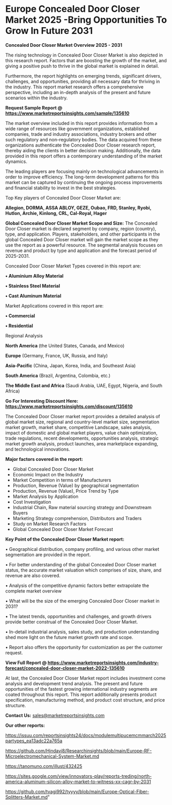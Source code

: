  # Europe Concealed Door Closer Market 2025 -Bring Opportunities To Grow In Future 2031

<Strong> Concealed Door Closer Market Overview 2025 - 2031</strong>

The rising technology in Concealed Door Closer Market is also depicted in this research report. Factors that are boosting the growth of the market, and giving a positive push to thrive in the global market is explained in detail.

Furthermore, the report highlights on emerging trends, significant drivers, challenges, and opportunities, providing all necessary data for thriving in the industry. This report market research offers a comprehensive perspective, including an in-depth analysis of the present and future scenarios within the industry.

<strong>Request Sample Report @ <a href=https://www.marketreportsinsights.com/sample/135610>https://www.marketreportsinsights.com/sample/135610</a></strong>

The market overview included in this report provides information from a wide range of resources like government organizations, established companies, trade and industry associations, industry brokers and other such regulatory and non-regulatory bodies. The data acquired from these organizations authenticate the Concealed Door Closer research report, thereby aiding the clients in better decision making. Additionally, the data provided in this report offers a contemporary understanding of the market dynamics.

The leading players are focusing mainly on technological advancements in order to improve efficiency. The long-term development patterns for this market can be captured by continuing the ongoing process improvements and financial stability to invest in the best strategies.

Top Key players of Concealed Door Closer Market are:

<strong>Allegion, DORMA, ASSA ABLOY, GEZE, Oubao, FRD, Stanley, Ryobi, Hutlon, Archie, Kinlong, CRL, Cal-Royal, Hager</strong>

<strong><b>Global Concealed Door Closer Market Scope and Size:</b></strong>
The Concealed Door Closer market is declared segment by company, region (country), type, and application. Players, stakeholders, and other participants in the global Concealed Door Closer market will gain the market scope as they use the report as a powerful resource. The segmental analysis focuses on revenue and product by type and application and the forecast period of 2025-2031.

Concealed Door Closer Market Types covered in this report are:

<strong>• Aluminium Alloy Material

• Stainless Steel Material

• Cast Aluminum Material</strong>

Market Applications covered in this report are:

<strong>• Commercial

• Residential</strong> 

Regional Analysis

<strong>North America</strong> (the United States, Canada, and Mexico)

<strong>Europe</strong> (Germany, France, UK, Russia, and Italy)

<strong>Asia-Pacific</strong> (China, Japan, Korea, India, and Southeast Asia)

<strong>South America</strong> (Brazil, Argentina, Colombia, etc.)

<strong>The Middle East and Africa</strong> (Saudi Arabia, UAE, Egypt, Nigeria, and South Africa)

<strong>Go For Interesting Discount Here: <a href=https://www.marketreportsinsights.com/discount/135610>https://www.marketreportsinsights.com/discount/135610</a></strong>

The Concealed Door Closer market report provides a detailed analysis of global market size, regional and country-level market size, segmentation market growth, market share, competitive Landscape, sales analysis, impact of domestic and global market players, value chain optimization, trade regulations, recent developments, opportunities analysis, strategic market growth analysis, product launches, area marketplace expanding, and technological innovations.

<strong><b>Major factors covered in the report:</b></strong>
<ul>
  <li>Global Concealed Door Closer Market </li>
  <li>Economic Impact on the Industry</li>
  <li>Market Competition in terms of Manufacturers</li>
  <li>Production, Revenue (Value) by geographical segmentation</li>
  <li>Production, Revenue (Value), Price Trend by Type</li>
  <li>Market Analysis by Application</li>
  <li>Cost Investigation</li>
  <li>Industrial Chain, Raw material sourcing strategy and Downstream Buyers</li>
  <li>Marketing Strategy comprehension, Distributors and Traders</li>
  <li>Study on Market Research Factors</li>
  <li>Global Concealed Door Closer Market Forecast</li>
</ul>

<strong><b>Key Point of the Concealed Door Closer Market report:</b></strong>

• Geographical distribution, company profiling, and various other market segmentation are provided in the report.

• For better understanding of the global Concealed Door Closer market status, the accurate market valuation which comprises of size, share, and revenue are also covered.

• Analysis of the competitive dynamic factors better extrapolate the complete market overview

• What will be the size of the emerging Concealed Door Closer market in 2031?

• The latest trends, opportunities and challenges, and growth drivers provide better construal of the Concealed Door Closer Market.

• In-detail industrial analysis, sales study, and production understanding shed more light on the future market growth rate and scope.

• Report also offers the opportunity for customization as per the customer request.

<strong><b>View Full Report @ <a href=https://www.marketreportsinsights.com/industry-forecast/concealed-door-closer-market-2022-135610>https://www.marketreportsinsights.com/industry-forecast/concealed-door-closer-market-2022-135610</a></b></strong>


At last, the Concealed Door Closer Market report includes investment come analysis and development trend analysis. The present and future opportunities of the fastest growing international industry segments are coated throughout this report. This report additionally presents product specification, manufacturing method, and product cost structure, and price structure.

<strong>Contact Us:</strong>
sales@marketreportsinsights.com

<strong>Our other reports:</strong>

<a href=https://issuu.com/reportsinsights24/docs/modulemultipucemcmmarch2025partypes_ea13adc22a765a>https://issuu.com/reportsinsights24/docs/modulemultipucemcmmarch2025partypes_ea13adc22a765a</a>

<a href=https://github.com/Hindavi8/Researchinsights/blob/main/Europe-RF-Microelectromechanical-System-Market.md>https://github.com/Hindavi8/Researchinsights/blob/main/Europe-RF-Microelectromechanical-System-Market.md</a>

<a href=https://tanomuno.com/illust/432425>https://tanomuno.com/illust/432425</a>

<a href=https://sites.google.com/view/innovators-play/reports-treding/north-america-aluminum-silicon-alloy-market-to-witness-xx-cagr-by-2031>https://sites.google.com/view/innovators-play/reports-treding/north-america-aluminum-silicon-alloy-market-to-witness-xx-cagr-by-2031</a>

<a href=https://github.com/tyagi992/tyyyy/blob/main/Europe-Optical-Fiber-Splitters-Market.md>https://github.com/tyagi992/tyyyy/blob/main/Europe-Optical-Fiber-Splitters-Market.md</a>"
